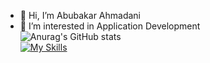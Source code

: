 - 👋 Hi, I’m Abubakar Ahmadani
- 👀 I’m interested in Application Development
<br/>![Anurag's GitHub stats](https://github-readme-stats.vercel.app/api?username=AbAhmadani&count_private=true&show_icons=true)
<br/>[![My Skills](https://skillicons.dev/icons?i=java,androidstudio,kotlin,flutter,mongodb,nodejs,js,html,css)](https://skillicons.dev)

